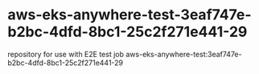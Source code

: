 # aws-eks-anywhere-test-3eaf747e-b2bc-4dfd-8bc1-25c2f271e441-29
repository for use with E2E test job aws-eks-anywhere-test:3eaf747e-b2bc-4dfd-8bc1-25c2f271e441-29
